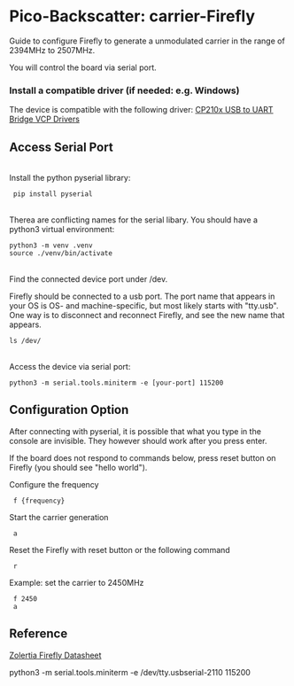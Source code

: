 # Pico-Backscatter: carrier-Firefly
Guide to configure Firefly to generate a unmodulated carrier in the range of 2394MHz to 2507MHz.

You will control the board via serial port.

### Install a compatible driver (if needed: e.g. Windows)
The device is compatible with the following driver: [CP210x USB to UART Bridge VCP Drivers](https://www.silabs.com/developers/usb-to-uart-bridge-vcp-drivers?tab=overview)

## Access Serial Port
<br> Install the python pyserial library:
```
 pip install pyserial
```

<br> Therea are conflicting names for the serial libary. You should have a python3 virtual environment:
```
python3 -m venv .venv
source ./venv/bin/activate
```


<br> Find the connected device port under /dev. 

Firefly should be connected to a usb port. The port name that appears
in your OS is OS- and machine-specific, but
most likely starts with "tty.usb". One way is to 
disconnect and reconnect Firefly, and see the new name that appears.
```
ls /dev/
```
<br> Access the device via serial port:
```
python3 -m serial.tools.miniterm -e [your-port] 115200
```

## Configuration Option
After connecting with pyserial, it is possible that what you type in the 
console are invisible. They however should work after you press enter.

If the board does not respond to commands below, press reset button on Firefly
(you should see "hello world"). 

Configure the frequency
```
 f {frequency}
```
Start the carrier generation
```
 a
```
Reset the Firefly with reset button or the following command
```
 r
```

Example: set the carrier to 2450MHz
```
 f 2450
 a
```

## Reference
[Zolertia Firefly Datasheet](https://github.com/Zolertia/Resources/blob/master/Firefly/Hardware/Revision%20A/Datasheets/ZOL-BO001-A2%20-%20Firefly%20revision%20A%20Datasheet%20v.1.0.0.pdf)


python3 -m serial.tools.miniterm -e /dev/tty.usbserial-2110 115200